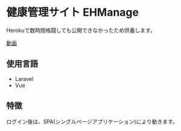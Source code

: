 # 健康管理サイト EHManage

Herokuで数時間格闘しても公開できなかったため供養します。

[動画](https://drive.google.com/file/d/1MmklSJAN8JYp1jYlrpD3cK2KhAOIKqBb/view?usp=sharing)

## 使用言語
- Laravel
- Vue

## 特徴
ログイン後は、SPA(シングルページアプリケーション)により動きます。
